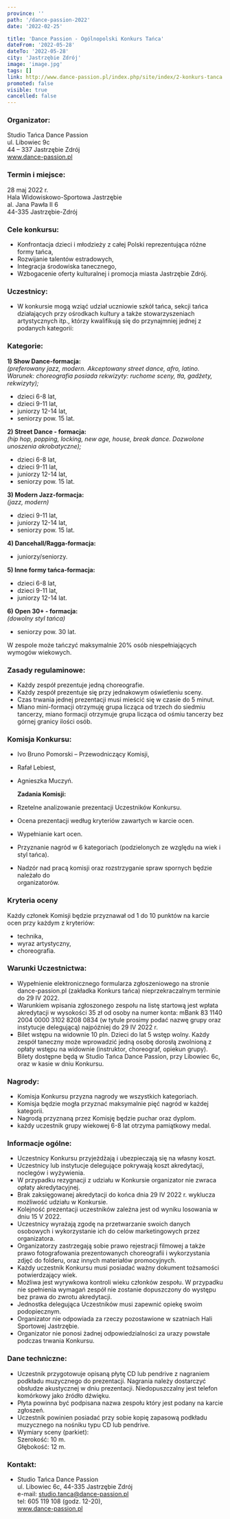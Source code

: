 ```yaml
---
province: ''
path: '/dance-passion-2022'
date: '2022-02-25'

title: 'Dance Passion - Ogólnopolski Konkurs Tańca'
dateFrom: '2022-05-28'
dateTo: '2022-05-28'
city: 'Jastrzębie Zdrój'
image: 'image.jpg'
tags: []
link: http://www.dance-passion.pl/index.php/site/index/2-konkurs-tanca.html
promoted: false
visible: true
cancelled: false
---
```

### Organizator:
Studio Tańca Dance Passion \
ul. Libowiec 9c \
44 – 337 Jastrzębie Zdrój \
www.dance-passion.pl

### Termin i miejsce:
28 maj 2022 r. \
Hala Widowiskowo-Sportowa Jastrzębie \
   al. Jana Pawła II 6 \
   44-335 Jastrzębie-Zdrój

###  Cele konkursu:
- Konfrontacja dzieci i młodzieży z całej Polski reprezentująca różne formy tańca,
- Rozwijanie talentów estradowych,
- Integracja środowiska tanecznego,
- Wzbogacenie oferty kulturalnej i promocja miasta Jastrzębie Zdrój.

###  Uczestnicy:
- W konkursie mogą wziąć udział uczniowie szkół tańca, sekcji tańca działających przy
   ośrodkach kultury a także stowarzyszeniach artystycznych itp., którzy kwalifikują się do
   przynajmniej jednej z podanych kategorii:

### Kategorie:
**1) Show Dance-formacja:** \
   _(preferowany jazz, modern. Akceptowany street dance, afro, latino. Warunek: choreografia posiada rekwizyty: ruchome sceny, tła, gadżety, rekwizyty);_
- dzieci 6-8 lat,
- dzieci 9-11 lat,
- juniorzy 12-14 lat,
- seniorzy pow. 15 lat.

**2) Street Dance - formacja:** \
   _(hip hop, popping, locking, new age, house, break dance. Dozwolone unoszenia akrobatyczne);_
- dzieci 6-8 lat,
- dzieci 9-11 lat,
- juniorzy 12-14 lat,
- seniorzy pow. 15 lat.

**3) Modern Jazz-formacja:** \
   _(jazz, modern)_
- dzieci 9-11 lat,
- juniorzy 12-14 lat,
- seniorzy pow. 15 lat.

**4) Dancehall/Ragga-formacja:**
- juniorzy/seniorzy.

**5) Inne formy tańca-formacja:**
- dzieci 6-8 lat,
- dzieci 9-11 lat,
- juniorzy 12-14 lat.

**6) Open 30+ - formacja:** \
   _(dowolny styl tańca)_
- seniorzy pow. 30 lat.

W zespole może tańczyć maksymalnie 20% osób niespełniających wymogów
wiekowych.

### Zasady regulaminowe:
- Każdy zespół prezentuje jedną choreografie.
- Każdy zespół prezentuje się przy jednakowym oświetleniu sceny.
- Czas trwania jednej prezentacji musi mieścić się w czasie do 5 minut.
- Miano mini-formacji otrzymuję grupa licząca od trzech do siedmiu tancerzy, miano
   formacji otrzymuje grupa licząca od ośmiu tancerzy bez górnej granicy ilości osób.

### Komisja Konkursu:
- Ivo Bruno Pomorski – Przewodniczący Komisji,
- Rafał Lebiest,
- Agnieszka Muczyń.

   **Zadania Komisji:**
- Rzetelne analizowanie prezentacji Uczestników Konkursu.
- Ocena prezentacji według kryteriów zawartych w karcie ocen.
- Wypełnianie kart ocen.
- Przyznanie nagród w 6 kategoriach (podzielonych ze względu na wiek i styl tańca).
- Nadzór nad pracą komisji oraz rozstrzyganie spraw spornych będzie należało do  
   organizatorów.


### Kryteria oceny
   Każdy członek Komisji będzie przyznawał od 1 do 10 punktów na karcie ocen przy
   każdym z kryteriów:
- technika,
- wyraz artystyczny,
- choreografia.

### Warunki Uczestnictwa:
- Wypełnienie elektronicznego formularza zgłoszeniowego na stronie dance-passion.pl
   (zakładka Konkurs tańca) nieprzekraczalnym terminie do 29 IV 2022.
- Warunkiem wpisania zgłoszonego zespołu na listę startową jest wpłata akredytacji w
wysokości 35 zł od osoby na numer konta:
mBank 83 1140 2004 0000 3102 8208 0834
(w tytule prosimy podać nazwę grupy oraz instytucje delegującą) najpóźniej do 29 IV
2022 r.
- Bilet wstępu na widownie 10 pln. Dzieci do lat 5 wstęp wolny.
Każdy zespół taneczny może wprowadzić jedną osobę dorosłą zwolnioną z opłaty
wstępu na widownie (instruktor, choreograf, opiekun grupy).
Bilety dostępne będą w Studio Tańca Dance Passion, przy Libowiec 6c, oraz w kasie w
dniu Konkursu.

### Nagrody:
- Komisja Konkursu przyzna nagrody we wszystkich kategoriach.
- Komisja będzie mogła przyznać maksymalnie pięć nagród w każdej kategorii.
- Nagrodą przyznaną przez Komisję będzie puchar oraz dyplom.
- każdy uczestnik grupy wiekowej 6-8 lat otrzyma pamiątkowy medal.

### Informacje ogólne:
- Uczestnicy Konkursu przyjeżdżają i ubezpieczają się na własny koszt.
- Uczestnicy lub instytucje delegujące pokrywają koszt akredytacji, noclegów i
    wyżywienia.
- W przypadku rezygnacji z udziału w Konkursie organizator nie zwraca opłaty
    akredytacyjnej.
- Brak zaksięgowanej akredytacji do końca dnia 29 IV 2022 r. wyklucza możliwość
    udziału w Konkursie.
- Kolejność prezentacji uczestników zależna jest od wyniku losowania w dniu 15 V 2022.
- Uczestnicy wyrażają zgodę na przetwarzanie swoich danych osobowych i
    wykorzystanie ich do celów marketingowych przez organizatora.
- Organizatorzy zastrzegają sobie prawo rejestracji filmowej a także prawo
    fotografowania prezentowanych choreografii i wykorzystania zdjęć do folderu, oraz
    innych materiałów promocyjnych.
- Każdy uczestnik Konkursu musi posiadać ważny dokument tożsamości potwierdzający
    wiek.
- Możliwa jest wyrywkowa kontroli wieku członków zespołu. W przypadku nie spełnienia
    wymagań zespół nie zostanie dopuszczony do występu bez prawa do zwrotu
    akredytacji.
- Jednostka delegująca Uczestników musi zapewnić opiekę swoim podopiecznym.
- Organizator nie odpowiada za rzeczy pozostawione w szatniach Hali Sportowej
    Jastrzębie.
- Organizator nie ponosi żadnej odpowiedzialności za urazy powstałe podczas trwania
    Konkursu.


### Dane techniczne:
- Uczestnik przygotowuje opisaną płytę CD lub pendrive z nagraniem podkładu
    muzycznego do prezentacji. Nagrania należy dostarczyć obsłudze akustycznej w dniu
    prezentacji. Niedopuszczalny jest telefon komórkowy jako źródło dźwięku.
- Płyta powinna być podpisana nazwa zespołu który jest podany na karcie zgłoszeń.
- Uczestnik powinien posiadać przy sobie kopię zapasową podkładu muzycznego na
    nośniku typu CD lub pendrive.
- Wymiary sceny (parkiet): \
    Szerokość: 10 m. \
    Głębokość: 12 m.
### Kontakt:
- Studio Tańca Dance Passion \
    ul. Libowiec 6c, 44-335 Jastrzębie Zdrój \
    e-mail: studio.tanca@dance-passion.pl \
    tel: 605 119 108 (godz. 12-20), \
    www.dance-passion.pl
